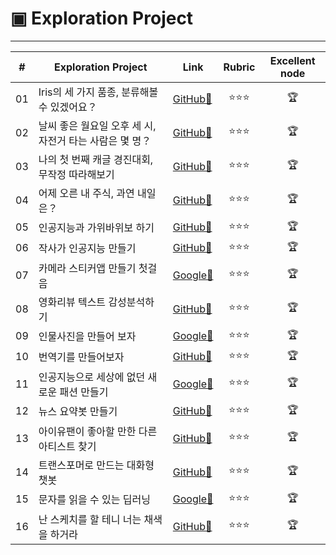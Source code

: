 
# ▣ Exploration Project

<hr>

|#|Exploration Project|Link|Rubric|Excellent node|
|---|-------|----|:---:|:---:|
|01|Iris의 세 가지 품종, 분류해볼 수 있겠어요？|[GitHub🔗](https://github.com/gem-ruby/ExplorationProject/blob/main/%5BEXP_01%5D_Classification%20of%203%20datasets%20using%20scikit-learn%20library.ipynb)|⭐⭐⭐|🏆|
|02|날씨 좋은 월요일 오후 세 시, 자전거 타는 사람은 몇 명？|[GitHub🔗](https://github.com/gem-ruby/ExplorationProject/blob/main/%5BEXP_02%5D_On_a_fine_Monday_at_3pm%2C_how_many_bikers_are_there.ipynb)|⭐⭐⭐|🏆|
|03|나의 첫 번째 캐글 경진대회, 무작정 따라해보기|[GitHub🔗](https://github.com/gem-ruby/ExplorationProject/blob/main/%5BEXP_03%5D_My_first_Kaggle_competition_just_follow_along.ipynb)|⭐⭐⭐|🏆|
|04|어제 오른 내 주식, 과연 내일은？|[GitHub🔗](https://github.com/gem-ruby/ExplorationProject/blob/main/%5BEXP_04%5D_My_stock_went_up_yesterday%2C_what_about_tomorrow.ipynb)|⭐⭐⭐|🏆|
|05|인공지능과 가위바위보 하기|[GitHub🔗](https://github.com/gem-ruby/ExplorationProject/blob/main/%5BEXP_05%5D_rock_paper_scissors.ipynb)|⭐⭐⭐|🏆|
|06|작사가 인공지능 만들기|[GitHub🔗](https://github.com/gem-ruby/ExplorationProject/blob/main/%5BEXP_06%5D_lyricist_is_an_AI.ipynb)|⭐⭐⭐|🏆|
|07|카메라 스티커앱 만들기 첫걸음|[Google🔗](https://colab.research.google.com/drive/1PY8wXnKpLzCgN22-6RvStf40GEON7eGf)|⭐⭐⭐|🏆|
|08|영화리뷰 텍스트 감성분석하기|[GitHub🔗](https://github.com/gem-ruby/ExplorationProject/blob/main/%5BEXP_08%5D_Analyzing_movie_review_text_sentiment.ipynb)|⭐⭐⭐|🏆|
|09|인물사진을 만들어 보자|[Google🔗](https://colab.research.google.com/drive/1KNRwltUO0_dDz3880G0Ml07LGTE13exg)|⭐⭐⭐|🏆|
|10|번역기를 만들어보자|[GitHub🔗](https://github.com/gem-ruby/ExplorationProject/blob/main/%5BEXP_10%5D_Lets_make_a_translator.ipynb)|⭐⭐⭐|🏆|
|11|인공지능으로 세상에 없던 새로운 패션 만들기|[Google🔗](https://colab.research.google.com/drive/1xlwyFdyElxvWmj5nu2LkQqJCEV1tVYZX)|⭐⭐⭐|🏆|
|12|뉴스 요약봇 만들기|[GitHub🔗](https://github.com/gem-ruby/ExplorationProject/blob/main/%5BEXP_12%5D_Create_news_summary_bot.ipynb)|⭐⭐⭐|🏆|
|13|아이유팬이 좋아할 만한 다른 아티스트 찾기|[GitHub🔗](https://github.com/gem-ruby/ExplorationProject/blob/main/%5BEXP_13%5D_Recommendata_iu.ipynb)|⭐⭐⭐|🏆|
|14|트랜스포머로 만드는 대화형 챗봇|[GitHub🔗](https://github.com/gem-ruby/ExplorationProject/blob/main/%5BEXP_14%5D_Interactive_chatbot.ipynb)|⭐⭐⭐|🏆|
|15|문자를 읽을 수 있는 딥러닝|[Google🔗](https://nbviewer.org/urls/drive.google.com/uc/%3Fexport%3Ddownload%26id%3D1KgFEmKa395W-GyDx1TNWDx8C-Mqb0z5Z)|⭐⭐⭐|🏆|
|16|난 스케치를 할 테니 너는 채색을 하거라|[GitHub🔗](https://github.com/gem-ruby/ExplorationProject/blob/main/%5BEXP_16%5D_pix2pix_coloring.ipynb)|⭐⭐⭐|🏆|




